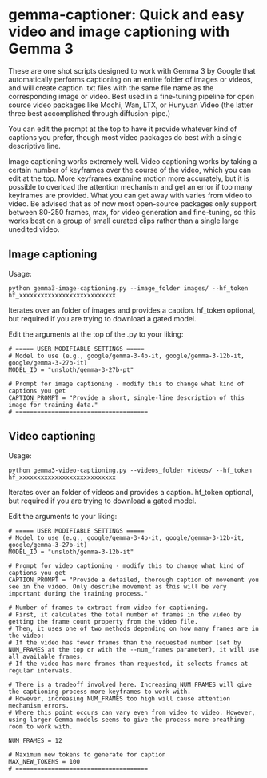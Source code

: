 # gemma-captioner: Quick and easy video and image captioning with Gemma 3

These are one shot scripts designed to work with Gemma 3 by Google that automatically performs captioning on an entire folder of images or videos, and will create caption .txt files with the same file name as the corresponding image or video. Best used in a fine-tuning pipeline for open source video packages like Mochi, Wan, LTX, or Hunyuan Video (the latter three best accomplished through diffusion-pipe.)

You can edit the prompt at the top to have it provide whatever kind of captions you prefer, though most video packages do best with a single descriptive line.

Image captioning works extremely well. Video captioning works by taking a certain number of keyframes over the course of the video, which you can edit at the top. More keyframes examine motion more accurately, but it is possible to overload the attention mechanism and get an error if too many keyframes are provided. What you can get away with varies from video to video. Be advised that as of now most open-source packages only support between 80-250 frames, max, for video generation and fine-tuning, so this works best on a group of small curated clips rather than a single large unedited video. 

## Image captioning

Usage:
```
python gemma3-image-captioning.py --image_folder images/ --hf_token hf_xxxxxxxxxxxxxxxxxxxxxxxxxxx
```
Iterates over an folder of images and provides a caption. hf_token optional, but required if you are trying to download a gated model.

Edit the arguments at the top of the .py to your liking:
```
# ===== USER MODIFIABLE SETTINGS =====
# Model to use (e.g., google/gemma-3-4b-it, google/gemma-3-12b-it, google/gemma-3-27b-it)
MODEL_ID = "unsloth/gemma-3-27b-pt"

# Prompt for image captioning - modify this to change what kind of captions you get
CAPTION_PROMPT = "Provide a short, single-line description of this image for training data."
# =====================================
```

## Video captioning

Usage:
```
python gemma3-video-captioning.py --videos_folder videos/ --hf_token hf_xxxxxxxxxxxxxxxxxxxxxxxxxxx
```
Iterates over an folder of videos and provides a caption. hf_token optional, but required if you are trying to download a gated model.

Edit the arguments to your liking:
```
# ===== USER MODIFIABLE SETTINGS =====
# Model to use (e.g., google/gemma-3-4b-it, google/gemma-3-12b-it, google/gemma-3-27b-it)
MODEL_ID = "unsloth/gemma-3-12b-it"

# Prompt for video captioning - modify this to change what kind of captions you get
CAPTION_PROMPT = "Provide a detailed, thorough caption of movement you see in the video. Only describe movement as this will be very important during the training process."

# Number of frames to extract from video for captioning.
# First, it calculates the total number of frames in the video by getting the frame count property from the video file.
# Then, it uses one of two methods depending on how many frames are in the video:
# If the video has fewer frames than the requested number (set by NUM_FRAMES at the top or with the --num_frames parameter), it will use all available frames.
# If the video has more frames than requested, it selects frames at regular intervals.

# There is a tradeoff involved here. Increasing NUM_FRAMES will give the captioning process more keyframes to work with.
# However, increasing NUM_FRAMES too high will cause attention mechanism errors.
# Where this point occurs can vary even from video to video. However, using larger Gemma models seems to give the process more breathing room to work with. 

NUM_FRAMES = 12

# Maximum new tokens to generate for caption
MAX_NEW_TOKENS = 100
# =====================================
```
